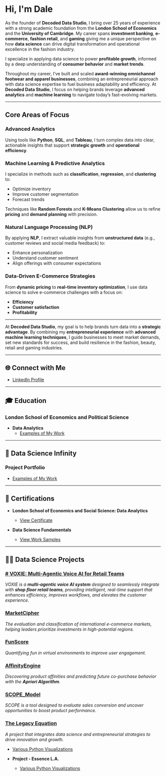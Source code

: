 # Hi, I'm Dale

As the founder of **Decoded Data Studio**, I bring over 25 years of experience with a strong academic foundation from the **London School of Economics** and the **University of Cambridge**. My career spans **investment banking**, **e-commerce**, **fashion retail**, and 
 **gaming** giving me a unique perspective on how **data science** can drive digital transformation and operational excellence in the fashion industry.

I specialize in applying data science to power **profitable growth**, informed by a deep understanding of **consumer behavior** and **market trends**.

Throughout my career, I’ve built and scaled **award-winning omnichannel footwear and apparel businesses**, combining an entrepreneurial approach with data science expertise to fuel business adaptability and efficiency. At **Decoded Data Studio**, I focus on helping brands leverage **advanced analytics** and **machine learning** to navigate today’s fast-evolving markets.

---

## Core Areas of Focus

### Advanced Analytics
Using tools like **Python**, **SQL**, and **Tableau**, I turn complex data into clear, actionable insights that support **strategic growth** and **operational efficiency**.

### Machine Learning & Predictive Analytics
I specialize in methods such as **classification**, **regression**, and **clustering** to:
- Optimize inventory  
- Improve customer segmentation  
- Forecast trends  

Techniques like **Random Forests** and **K-Means Clustering** allow us to refine **pricing** and **demand planning** with precision.

### Natural Language Processing (NLP)
By applying **NLP**, I extract valuable insights from **unstructured data** (e.g., customer reviews and social media feedback) to:
- Enhance personalization  
- Understand customer sentiment  
- Align offerings with consumer expectations  

### Data-Driven E-Commerce Strategies
From **dynamic pricing** to **real-time inventory optimization**, I use data science to solve e-commerce challenges with a focus on:
- **Efficiency**  
- **Customer satisfaction**  
- **Profitability**

---

At **Decoded Data Studio**, my goal is to help brands turn data into a **strategic advantage**. By combining my **entrepreneurial experience** with **advanced machine learning techniques**, I guide businesses to meet market demands, set new standards for success, and build resilience in the fashion, beauty, retail and gaming industries.

---

## 🌐 Connect with Me  
- [LinkedIn Profile](https://www.linkedin.com/in/daleparr/)

---

## 🎓 Education  
### London School of Economics and Political Science  
- **Data Analytics**  
  - [Examples of My Work](https://github.com/daleparr/lse)

---

## 🔬 Data Science Infinity  
### Project Portfolio  
- [Examples of My Work](https://github.com/daleparr/datascienceinfinity)

---

## 📜 Certifications  

- **London School of Economics and Social Science: Data Analytics**  
  - [View Certificate](https://github.com/daleparr/LSE/blob/main/lse_data_analytics_certificate.pdf)  

- **Data Science Fundamentals**  
  - [View Work Samples](https://github.com/daleparr/data-science-boot-camp)

---

## 👨‍💻 Data Science Projects  

### [# VOXIE: Multi-Agentic Voice AI for Retail Teams]()  
*VOXIE is a **multi-agentic voice AI system** designed to seamlessly integrate with **shop floor retail teams**, providing intelligent, real-time support that enhances efficiency, improves workflows, and elevates the customer experience.*

### [MarketCipher](https://github.com/daleparr/MarketCipher/blob/main/README.md)  
*The evaluation and classification of international e-commerce markets, helping leaders prioritize investments in high-potential regions.*

### [FunScore](https://github.com/daleparr/Quantifying-Fun-in-Virtual-Experiences)  
*Quantifying fun in virtual environments to improve user engagement.*

### [AffinityEngine](https://github.com/daleparr/AffinityEngine)  
*Discovering product affinities and predicting future co-purchase behavior with the **Apriori Algorithm**.*

### [SCOPE_Model](https://github.com/daleparr/SCOPE_model)  
*SCOPE is a tool designed to evaluate sales conversion and uncover opportunities to boost product performance.*

### [The Legacy Equation](https://github.com/daleparr/)  
*A project that integrates data science and entrepreneurial strategies to drive innovation and growth.*

  - [Various Python Visualizations](https://github.com/daleparr/The-Legacy-Equation)
    
- <b>Project - Essence L.A.</b>
  - [Various Python Visualizations](https://github.com/daleparr/insights_projects)
  
[X]: https://twitter.com/mrdparr/
[Substack]: https://decodeddatastudio.substack.com/
[instagram]: https://www.instagram.com/daleparr/
[linkedin]: https://linkedin.com/in/daleparr/
